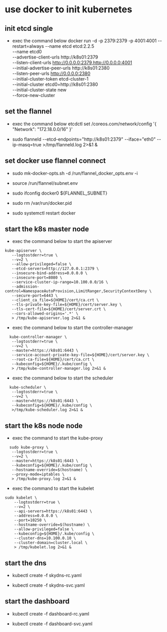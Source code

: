 # use docker to init kubernetes

## init etcd single
- exec the command below
  docker run -d -p 2379:2379 -p 4001:4001 --restart=always --name etcd etcd:2.2.5 \
    --name etcd0 \
    --advertise-client-urls http://k8s01:2379 \
    --listen-client-urls http://0.0.0.0:2379,http://0.0.0.0:4001 \
    --initial-advertise-peer-urls http://k8s01:2380 \
    --listen-peer-urls http://0.0.0.0:2380 \
    --initial-cluster-token etcd-cluster-1 \
    --initial-cluster etcd0=http://k8s01:2380 \
    --initial-cluster-state new \
    --force-new-cluster

## set the flannel
- exec the command below
  etcdctl set /coreos.com/network/config '{ "Network": "172.18.0.0/16" }'

- sudo flanneld --etcd-endpoints="http://k8s01:2379" --iface="eth0" --ip-masq=true >/tmp/flanneld.log 2>&1 &


## set docker use flannel connect

- sudo mk-docker-opts.sh -d /run/flannel_docker_opts.env -i

- source /run/flannel/subnet.env

- sudo ifconfig docker0 ${FLANNEL_SUBNET}

- sudo rm /var/run/docker.pid

- sudo systemctl restart docker


## start the k8s master node
- exec the command below to start the apiserver
```
kube-apiserver \
   --logtostderr=true \
   --v=2 \
   --allow-privileged=false \
   --etcd-servers=http://127.0.0.1:2379 \
   --insecure-bind-address=0.0.0.0 \
   --insecure-port=8080 \
   --service-cluster-ip-range=10.100.0.0/16 \
   --admission-control=NamespaceAutoProvision,LimitRanger,SecurityContextDeny \
   --secure-port=6443 \
   --client_ca_file=${HOME}/cert/ca.crt \
   --tls-private-key-file=${HOME}/cert/server.key \
   --tls-cert-file=${HOME}/cert/server.crt \
   --cors-allowed-origins='.*' \
   > /tmp/kube-apiserver.log 2>&1 &
```  

- exec the command below to start the controller-manager
```  
  kube-controller-manager \
   --logtostderr=true \
   --v=2 \
   --master=https://k8s01:6443 \
   --service-account-private-key-file=${HOME}/cert/server.key \
   --root-ca-file=${HOME}/cert/ca.crt \
   --kubeconfig=${HOME}/.kube/config \
   > /tmp/kube-controller-manager.log 2>&1 &
```
- exec the command below to start the scheduler
```  
  kube-scheduler \
   --logtostderr=true \
   --v=2 \
   --master=https://k8s01:6443 \
   --kubeconfig=${HOME}/.kube/config \
   >/tmp/kube-scheduler.log 2>&1 &
```

## start the k8s node node 
- exec the command to start the kube-proxy
```
  sudo kube-proxy \
   --logtostderr=true \
   --v=2 \
   --master=https://k8s01:6443 \
   --kubeconfig=${HOME}/.kube/config \
   --hostname-override=$(hostname) \
   --proxy-mode=iptables \
   > /tmp/kube-proxy.log 2>&1 &
```
- exec the command to start the kubelet
```
sudo kubelet \
    --logtostderr=true \
    --v=2 \
    --api-servers=https://k8s01:6443 \
    --address=0.0.0.0 \
    --port=10250 \
    --hostname-override=$(hostname) \
    --allow-privileged=false \
    --kubeconfig=${HOME}/.kube/config \
    --cluster-dns=10.100.0.10 \
    --cluster-domain=cluster.local \
    > /tmp/kubelet.log 2>&1 &
```
## start the dns 
- kubectl create -f skydns-rc.yaml

- kubectl create -f skydns-svc.yaml


## start the dashboard
- kubectl create -f dashboard-rc.yaml

- kubectl create -f dashboard-svc.yaml

